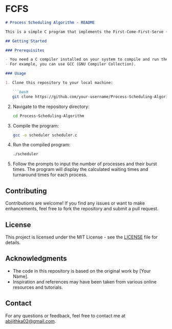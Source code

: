 # FCFS

```markdown
# Process Scheduling Algorithm - README

This is a simple C program that implements the First-Come-First-Serve (FCFS) process scheduling algorithm. It calculates the waiting time and turnaround time for a set of processes based on their burst times.

## Getting Started

### Prerequisites

- You need a C compiler installed on your system to compile and run the program.
- For example, you can use GCC (GNU Compiler Collection).

### Usage

1. Clone this repository to your local machine:

   ```bash
   git clone https://github.com/your-username/Process-Scheduling-Algorithm.git
   ```

2. Navigate to the repository directory:

   ```bash
   cd Process-Scheduling-Algorithm
   ```

3. Compile the program:

   ```bash
   gcc -o scheduler scheduler.c
   ```

4. Run the compiled program:

   ```bash
   ./scheduler
   ```

5. Follow the prompts to input the number of processes and their burst times. The program will display the calculated waiting times and turnaround times for each process.

## Contributing

Contributions are welcome! If you find any issues or want to make enhancements, feel free to fork the repository and submit a pull request.

## License

This project is licensed under the MIT License - see the [LICENSE](LICENSE) file for details.

## Acknowledgments

- The code in this repository is based on the original work by [Your Name].
- Inspiration and references may have been taken from various online resources and tutorials.

## Contact

For any questions or feedback, feel free to contact me at [abijithka02@gmail.com](mailto:abijithka02@gmail.com).
```

